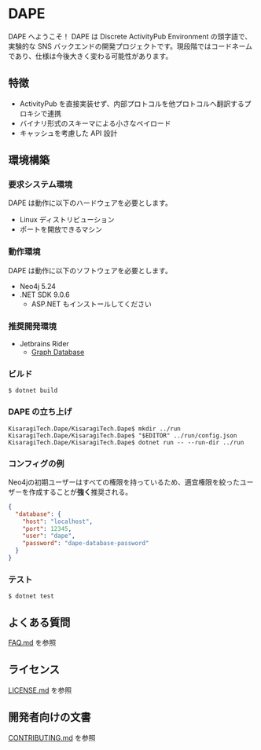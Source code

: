 # DAPE

DAPE へようこそ！
DAPE は Discrete ActivityPub Environment の頭字語で、実験的な SNS バックエンドの開発プロジェクトです。現段階ではコードネームであり、仕様は今後大きく変わる可能性があります。


## 特徴
* ActivityPub を直接実装せず、内部プロトコルを他プロトコルへ翻訳するプロキシで連携
* バイナリ形式のスキーマによる小さなペイロード
* キャッシュを考慮した API 設計

## 環境構築

### 要求システム環境

DAPE は動作に以下のハードウェアを必要とします。

* Linux ディストリビューション
* ポートを開放できるマシン

### 動作環境

DAPE は動作に以下のソフトウェアを必要とします。

* Neo4j 5.24
* .NET SDK 9.0.6
    * ASP.NET もインストールしてください

### 推奨開発環境

* Jetbrains Rider
    * [Graph Database](https://plugins.jetbrains.com/plugin/20417)

### ビルド
```shell
$ dotnet build
```

### DAPE の立ち上げ

```shell
KisaragiTech.Dape/KisaragiTech.Dape$ mkdir ../run
KisaragiTech.Dape/KisaragiTech.Dape$ "$EDITOR" ../run/config.json
KisaragiTech.Dape/KisaragiTech.Dape$ dotnet run -- --run-dir ../run
```

### コンフィグの例

Neo4jの初期ユーザーはすべての権限を持っているため、適宜権限を絞ったユーザーを作成することが**強く**推奨される。
```json
{
  "database": {
    "host": "localhost",
    "port": 12345,
    "user": "dape",
    "password": "dape-database-password"
  }
}
```

### テスト
```shell
$ dotnet test
```

## よくある質問
[FAQ.md](./FAQ.md) を参照

## ライセンス
[LICENSE.md](./LICENSE.md) を参照

## 開発者向けの文書
[CONTRIBUTING.md](./CONTRIBUTING.md) を参照
